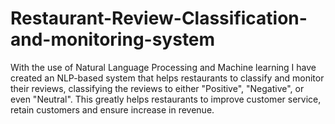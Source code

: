# Restaurant-Review-Classification-and-monitoring-system
With the use of Natural Language Processing and Machine learning I have created an NLP-based system that helps restaurants to classify and monitor their reviews, classifying the reviews to either "Positive", "Negative", or even "Neutral". This greatly helps restaurants to improve customer service, retain customers and ensure increase in revenue.
